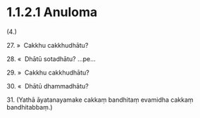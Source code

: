 # 1.1.2.1 Anuloma

(4.)

27\. »  Cakkhu cakkhudhātu?

28\. «  Dhātū sotadhātu? …pe…

29\. »  Cakkhu cakkhudhātu?

30\. «  Dhātū dhammadhātu?

31\. (Yathā āyatanayamake cakkaṃ bandhitaṃ evamidha cakkaṃ bandhitabbaṃ.)
